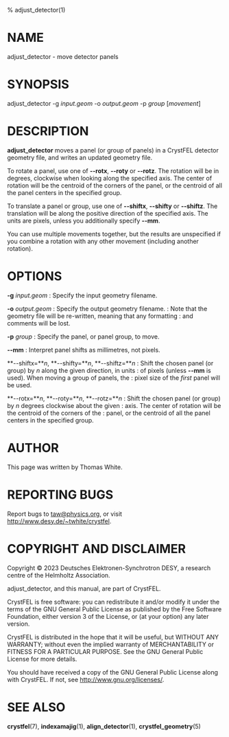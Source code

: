 % adjust_detector(1)

NAME
====

adjust_detector - move detector panels


SYNOPSIS
========

adjust_detector -g _input.geom_ -o _output.geom_ -p _group_ [_movement_]


DESCRIPTION
===========

**adjust_detector** moves a panel (or group of panels) in a CrystFEL detector
geometry file, and writes an updated geometry file.

To rotate a panel, use one of **--rotx**, **--roty** or **--rotz**.  The
rotation will be in degrees, clockwise when looking along the specified axis.
The center of rotation will be the centroid of the corners of the panel, or the
centroid of all the panel centers in the specified group.

To translate a panel or group, use one of **--shiftx**, **--shifty** or
**--shiftz**.  The translation will be along the positive direction of the
specified axis.  The units are pixels, unless you additionally specify
**--mm**.

You can use multiple movements together, but the results are unspecified if you
combine a rotation with any other movement (including another rotation).


OPTIONS
=======

**-g** _input.geom_
: Specify the input geometry filename.

**-o** _output.geom_
: Specify the output geometry filename.
: Note that the geometry file will be re-written, meaning that any formatting
: and comments will be lost.

**-p** _group_
: Specify the panel, or panel group, to move.

**--mm**
: Interpret panel shifts as millimetres, not pixels.

**--shiftx=***n*, **--shifty=***n*, **--shiftz=***n*
: Shift the chosen panel (or group) by _n_ along the given direction, in units
: of pixels (unless **--mm** is used).  When moving a group of panels, the
: pixel size of the *first* panel will be used.

**--rotx=***n*, **--roty=***n*, **--rotz=***n*
: Shift the chosen panel (or group) by _n_ degrees clockwise about the given
: axis.  The center of rotation will be the centroid of the corners of the
: panel, or the centroid of all the panel centers in the specified group.


AUTHOR
======

This page was written by Thomas White.


REPORTING BUGS
==============

Report bugs to <taw@physics.org>, or visit <http://www.desy.de/~twhite/crystfel>.


COPYRIGHT AND DISCLAIMER
========================

Copyright © 2023 Deutsches Elektronen-Synchrotron DESY, a research centre of
the Helmholtz Association.

adjust_detector, and this manual, are part of CrystFEL.

CrystFEL is free software: you can redistribute it and/or modify it under the
terms of the GNU General Public License as published by the Free Software
Foundation, either version 3 of the License, or (at your option) any later
version.

CrystFEL is distributed in the hope that it will be useful, but WITHOUT ANY
WARRANTY; without even the implied warranty of MERCHANTABILITY or FITNESS FOR A
PARTICULAR PURPOSE.  See the GNU General Public License for more details.

You should have received a copy of the GNU General Public License along with
CrystFEL.  If not, see <http://www.gnu.org/licenses/>.


SEE ALSO
========

**crystfel**(7), **indexamajig**(1), **align_detector**(1),
**crystfel_geometry**(5)
